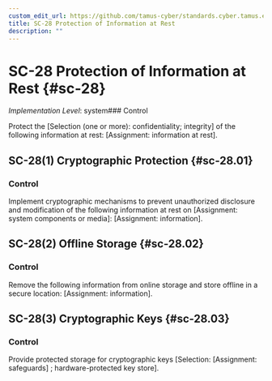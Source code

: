 ```yaml
---
custom_edit_url: https://github.com/tamus-cyber/standards.cyber.tamus.edu/tree/main/static/content/tamus.edu/TAMUS_profile.xml
title: SC-28 Protection of Information at Rest
description: ""
---
```


# SC-28 Protection of Information at Rest {#sc-28}

_Implementation Level_: system### Control

Protect the [Selection (one or more): confidentiality; integrity] of the following information at rest: [Assignment: information at rest].

## SC-28(1) Cryptographic Protection {#sc-28.01}

### Control

Implement cryptographic mechanisms to prevent unauthorized disclosure and modification of the following information at rest on [Assignment: system components or media]: [Assignment: information].

## SC-28(2) Offline Storage {#sc-28.02}

### Control

Remove the following information from online storage and store offline in a secure location: [Assignment: information].

## SC-28(3) Cryptographic Keys {#sc-28.03}

### Control

Provide protected storage for cryptographic keys [Selection: 
                     [Assignment: safeguards]
                  ; hardware-protected key store].

